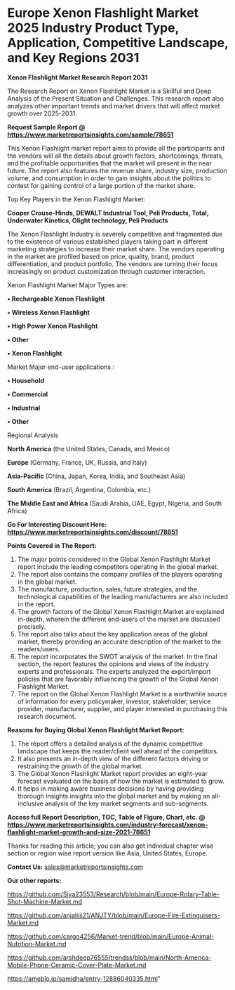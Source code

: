 # Europe Xenon Flashlight Market 2025 Industry Product Type, Application, Competitive Landscape, and Key Regions 2031

<strong>Xenon Flashlight Market Research Report 2031</strong>

The Research Report on Xenon Flashlight Market is a Skillful and Deep Analysis of the Present Situation and Challenges. This research report also analyzes other important trends and market drivers that will affect market growth over 2025-2031.

<strong>Request Sample Report @ <a href=https://www.marketreportsinsights.com/sample/78651>https://www.marketreportsinsights.com/sample/78651</a></strong>

This Xenon Flashlight market report aims to provide all the participants and the vendors will all the details about growth factors, shortcomings, threats, and the profitable opportunities that the market will present in the near future. The report also features the revenue share, industry size, production volume, and consumption in order to gain insights about the politics to contest for gaining control of a large portion of the market share.

Top Key Players in the Xenon Flashlight Market:

<strong>Cooper Crouse-Hinds, DEWALT Industrial Tool, Peli Products, Total, Underwater Kinetics, Olight technology, Peli Products</strong>

The Xenon Flashlight Industry is severely competitive and fragmented due to the existence of various established players taking part in different marketing strategies to increase their market share. The vendors operating in the market are profiled based on price, quality, brand, product differentiation, and product portfolio. The vendors are turning their focus increasingly on product customization through customer interaction.

Xenon Flashlight Market Major Types are:

<strong>• Rechargeable Xenon Flashlight

• Wireless Xenon Flashlight

• High Power Xenon Flashlight

• Other

• Xenon Flashlight</strong>

Market Major end-user applications :

<strong>• Household

• Commercial

• Industrial

• Other</strong>

Regional Analysis

</u><strong><b>North America</b></strong> (the United States, Canada, and Mexico)

<strong><b>Europe </b></strong>(Germany, France, UK, Russia, and Italy)

<strong><b>Asia-Pacific</b></strong> (China, Japan, Korea, India, and Southeast Asia)

<strong><b>South America</b></strong> (Brazil, Argentina, Colombia, etc.)

<strong><b>The Middle East and Africa</b></strong> (Saudi Arabia, UAE, Egypt, Nigeria, and South Africa)

<strong>Go For Interesting Discount Here: <a href=https://www.marketreportsinsights.com/discount/78651>https://www.marketreportsinsights.com/discount/78651</a></strong>

<strong>Points Covered in The Report:</strong>
<ol>
  <li>The major points considered in the Global Xenon Flashlight Market report include the leading competitors operating in the global market.</li>
  <li>The report also contains the company profiles of the players operating in the global market.</li>
  <li>The manufacture, production, sales, future strategies, and the technological capabilities of the leading manufacturers are also included in the report.</li>
  <li>The growth factors of the Global Xenon Flashlight Market are explained in-depth, wherein the different end-users of the market are discussed precisely.</li>
  <li>The report also talks about the key application areas of the global market, thereby providing an accurate description of the market to the readers/users.</li>
  <li>The report incorporates the SWOT analysis of the market. In the final section, the report features the opinions and views of the industry experts and professionals. The experts analyzed the export/import policies that are favorably influencing the growth of the Global Xenon Flashlight Market.</li>
  <li>The report on the Global Xenon Flashlight Market is a worthwhile source of information for every policymaker, investor, stakeholder, service provider, manufacturer, supplier, and player interested in purchasing this research document.</li>
</ol>
<strong>Reasons for Buying Global Xenon Flashlight Market Report:</strong>

<ol>
  <li>The report offers a detailed analysis of the dynamic competitive landscape that keeps the reader/client well ahead of the competitors.</li>
  <li>It also presents an in-depth view of the different factors driving or restraining the growth of the global market.</li>
  <li>The Global Xenon Flashlight Market report provides an eight-year forecast evaluated on the basis of how the market is estimated to grow.</li>
  <li>It helps in making aware business decisions by having providing thorough insights insights into the global market and by making an all-inclusive analysis of the key market segments and sub-segments.</li>
</ol>
<strong>Access full Report Description, TOC, Table of Figure, Chart, etc. @ <a href=https://www.marketreportsinsights.com/industry-forecast/xenon-flashlight-market-growth-and-size-2021-78651>https://www.marketreportsinsights.com/industry-forecast/xenon-flashlight-market-growth-and-size-2021-78651</a></strong>


Thanks for reading this article; you can also get individual chapter wise section or region wise report version like Asia, United States, Europe.

<strong>Contact Us:</strong>
sales@marketreportsinsights.com

<strong>Our other reports:</strong>

<a href=https://github.com/Siya23553/Research/blob/main/Europe-Rotary-Table-Shot-Machine-Market.md>https://github.com/Siya23553/Research/blob/main/Europe-Rotary-Table-Shot-Machine-Market.md</a>

<a href=https://github.com/anjaliiii21/ANJTY/blob/main/Europe-Fire-Extinguisers-Market.md>https://github.com/anjaliiii21/ANJTY/blob/main/Europe-Fire-Extinguisers-Market.md</a>

<a href=https://github.com/cargo4256/Market-trend/blob/main/Europe-Animal-Nutrition-Market.md>https://github.com/cargo4256/Market-trend/blob/main/Europe-Animal-Nutrition-Market.md</a>

<a href=https://github.com/arshdeep76555/trendss/blob/main/North-America-Mobile-Phone-Ceramic-Cover-Plate-Market.md>https://github.com/arshdeep76555/trendss/blob/main/North-America-Mobile-Phone-Ceramic-Cover-Plate-Market.md</a>

<a href=https://ameblo.jp/samidha/entry-12886040335.html>https://ameblo.jp/samidha/entry-12886040335.html</a>"
